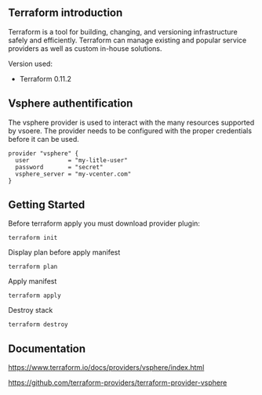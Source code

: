## Terraform introduction

Terraform is a tool for building, changing, and versioning infrastructure safely and efficiently. Terraform can manage existing and popular service providers as well as custom in-house solutions.

Version used:
*   Terraform 0.11.2

## Vsphere authentification
The vsphere provider is used to interact with the many resources supported by vsoere. The provider needs to be configured with the proper credentials before it can be used.

```
provider "vsphere" {
  user           = "my-litle-user"
  password       = "secret"
  vsphere_server = "my-vcenter.com"
}
```

## Getting Started

Before terraform apply you must download provider plugin:
```
terraform init
```

Display plan before apply manifest
```
terraform plan
```

Apply manifest
```
terraform apply
```

Destroy stack
```
terraform destroy
```

## Documentation
https://www.terraform.io/docs/providers/vsphere/index.html

https://github.com/terraform-providers/terraform-provider-vsphere
